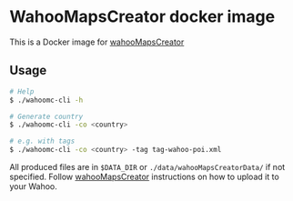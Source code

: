 # WahooMapsCreator docker image

This is a Docker image for [wahooMapsCreator](https://github.com/treee111/wahooMapsCreator)

## Usage

```bash
# Help
$ ./wahoomc-cli -h

# Generate country
$ ./wahoomc-cli -co <country>

# e.g. with tags
$ ./wahoomc-cli -co <country> -tag tag-wahoo-poi.xml
```

All produced files are in `$DATA_DIR` or `./data/wahooMapsCreatorData/` if not specified. Follow
[wahooMapsCreator](https://github.com/treee111/wahooMapsCreator) instructions on how to upload it to your Wahoo.
